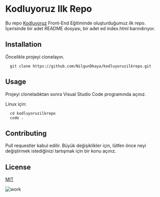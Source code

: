 # Kodluyoruz Ilk Repo
Bu repo [Kodluyoruz](https://www.kodluyoruz.org/) Front-End Eğitiminde oluşturduğumuz ilk repo. İçerisinde bir adet README dosyası, bir adet ed index.html barındırıyor.

## Installation

Öncelikle projeyi clonelayın.

``` 
  git clone https://github.com/NilgunDkaya/kodluyoruzilkrepo.git 
```

## Usage

Projeyi cloneladıktan sonra Visual Studio Code programında açınız.

Linux için:


``` 
  cd kodluyoruzilkrepo
  code .
```

## Contributing

Pull requestler kabul edilir. Büyük değişiklikler için, lütfen önce neyi değiştirmek istediğinizi tartışmak için bir konu açınız.

## License

[MIT](https://choosealicense.com/licenses/mit/)


![work](https://picsum.photos/seed/picsum/200/300)
